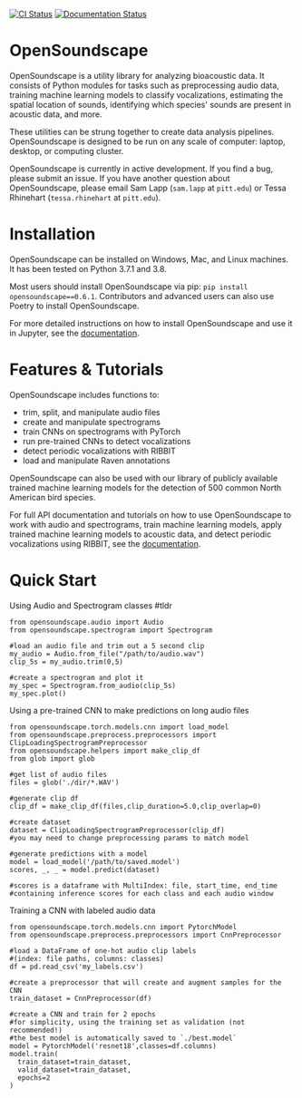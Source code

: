 [![CI Status](https://github.com/kitzeslab/opensoundscape/workflows/CI/badge.svg)](https://github.com/kitzeslab/opensoundscape/actions?query=workflow%3ACI)
[![Documentation Status](https://readthedocs.org/projects/opensoundscape/badge/?version=latest)](http://opensoundscape.org/en/latest/?badge=latest)

# OpenSoundscape

OpenSoundscape is a utility library for analyzing bioacoustic data. It consists of Python modules for tasks such as preprocessing audio data, training machine learning models to classify vocalizations, estimating the spatial location of sounds, identifying which species' sounds are present in acoustic data, and more.

These utilities can be strung together to create data analysis pipelines. OpenSoundscape is designed to be run on any scale of computer: laptop, desktop, or computing cluster.

OpenSoundscape is currently in active development. If you find a bug, please submit an issue. If you have another question about OpenSoundscape, please email Sam Lapp (`sam.lapp` at `pitt.edu`) or Tessa Rhinehart (`tessa.rhinehart` at `pitt.edu`).

# Installation

OpenSoundscape can be installed on Windows, Mac, and Linux machines. It has been tested on Python 3.7.1 and 3.8.

Most users should install OpenSoundscape via pip: `pip install opensoundscape==0.6.1`. Contributors and advanced users can also use Poetry to install OpenSoundscape.

For more detailed instructions on how to install OpenSoundscape and use it in Jupyter, see the [documentation](http://opensoundscape.org).

# Features & Tutorials
OpenSoundscape includes functions to:
* trim, split, and manipulate audio files
* create and manipulate spectrograms
* train CNNs on spectrograms with PyTorch
* run pre-trained CNNs to detect vocalizations
* detect periodic vocalizations with RIBBIT
* load and manipulate Raven annotations

OpenSoundscape can also be used with our library of publicly available trained machine learning models for the detection of 500 common North American bird species.

For full API documentation and tutorials on how to use OpenSoundscape to work with audio and spectrograms, train machine learning models, apply trained machine learning models to acoustic data, and detect periodic vocalizations using RIBBIT, see the [documentation](http://opensoundscape.org).

# Quick Start

Using Audio and Spectrogram classes #tldr
```
from opensoundscape.audio import Audio
from opensoundscape.spectrogram import Spectrogram

#load an audio file and trim out a 5 second clip
my_audio = Audio.from_file("/path/to/audio.wav")
clip_5s = my_audio.trim(0,5)

#create a spectrogram and plot it
my_spec = Spectrogram.from_audio(clip_5s)
my_spec.plot()
```

Using a pre-trained CNN to make predictions on long audio files
```
from opensoundscape.torch.models.cnn import load_model
from opensoundscape.preprocess.preprocessors import ClipLoadingSpectrogramPreprocessor
from opensoundscape.helpers import make_clip_df
from glob import glob

#get list of audio files
files = glob('./dir/*.WAV')

#generate clip df
clip_df = make_clip_df(files,clip_duration=5.0,clip_overlap=0)

#create dataset
dataset = ClipLoadingSpectrogramPreprocessor(clip_df)
#you may need to change preprocessing params to match model

#generate predictions with a model
model = load_model('/path/to/saved.model')
scores, _, _ = model.predict(dataset)

#scores is a dataframe with MultiIndex: file, start_time, end_time
#containing inference scores for each class and each audio window
```

Training a CNN with labeled audio data
```
from opensoundscape.torch.models.cnn import PytorchModel
from opensoundscape.preprocess.preprocessors import CnnPreprocessor

#load a DataFrame of one-hot audio clip labels
#(index: file paths, columns: classes)
df = pd.read_csv('my_labels.csv')

#create a preprocessor that will create and augment samples for the CNN
train_dataset = CnnPreprocessor(df)

#create a CNN and train for 2 epochs
#for simplicity, using the training set as validation (not recommended!)
#the best model is automatically saved to `./best.model`
model = PytorchModel('resnet18',classes=df.columns)
model.train(
  train_dataset=train_dataset,
  valid_dataset=train_dataset,
  epochs=2
)
```
